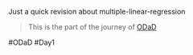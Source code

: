 Just a quick revision about multiple-linear-regression

> This is the part of the journey of [ODaD](https://github.com/Zinwaiyan274/One-DS-a-day)

#ODaD
#Day1
